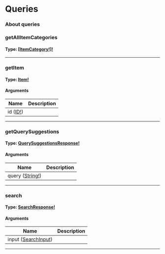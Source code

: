 # Queries

### About queries



### getAllItemCategories

#### Type: [[ItemCategory!]!](objects.md#itemcategory)

 

---

### getItem

#### Type: [Item!](objects.md#item)

 

#### Arguments

| Name | Description |
|------|-------------|
| id ([ID!](scalars.md#id)) |  |

---

### getQuerySuggestions

#### Type: [QuerySuggestionsResponse!](objects.md#querysuggestionsresponse)

 

#### Arguments

| Name | Description |
|------|-------------|
| query ([String!](scalars.md#string)) |  |

---

### search

#### Type: [SearchResponse!](objects.md#searchresponse)

 

#### Arguments

| Name | Description |
|------|-------------|
| input ([SearchInput](input_objects.md#searchinput)) |  |

---